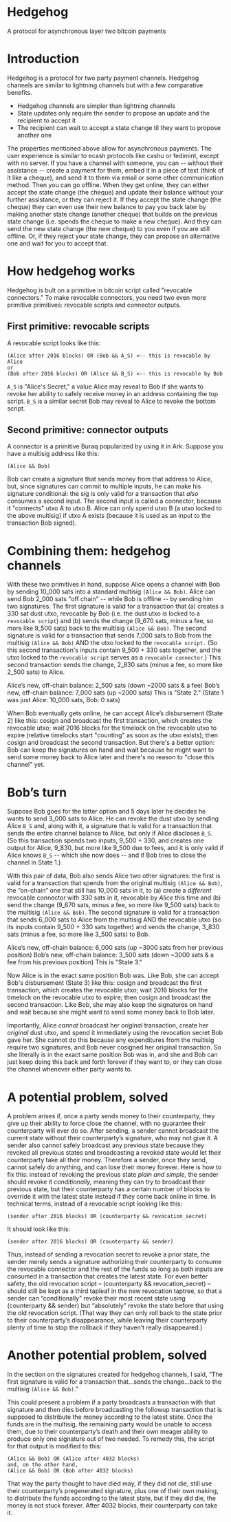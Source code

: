 # Hedgehog
A protocol for asynchronous layer two bitcoin payments

# Introduction

Hedgehog is a protocol for two party payment channels. Hedgehog channels are similar to lightning channels but with a few comparative benefits.

- Hedgehog channels are simpler than lightning channels
- State updates only require the sender to propose an update and the recipient to accept it
- The recipient can wait to accept a state change til they want to propose another one

The properties mentioned above allow for asynchronous payments. The user experience is similar to ecash protocols like cashu or fedimint, except with no server. If you have a channel with someone, you can -- without their assistance -- create a payment for them, embed it in a piece of text (think of it like a cheque), and send it to them via email or some other communication method. Then you can go offline. When they get online, they can either accept the state change (the cheque) and update their balance without your further assistance, or they can reject it. If they accept the state change (the cheque) they can even use their new balance to pay you back later by making another state change (another cheque) that builds on the previous state change (i.e. spends the cheque to make a new cheque). And they can send the new state change (the new cheque) to you even if you are still offline. Or, if they reject your state change, they can propose an alternative one and wait for you to accept that.

# How hedgehog works

Hedgehog is bult on a primitive in bitcoin script called "revocable connectors." To make revocable connectors, you need two even more primitive primitives: revocable scripts and connector outputs.

## First primitive: revocable scripts

A revocable script looks like this:

```
(Alice after 2016 blocks) OR (Bob && A_S) <-- this is revocable by Alice
or
(Bob after 2016 blocks) OR (Alice && B_S) <-- this is revocable by Bob
```

`A_S` is "Alice's Secret," a value Alice may reveal to Bob if she wants to revoke her ability to safely receive money in an address containing the top script. `B_S` is a similar secret Bob may reveal to Alice to revoke the bottom script.

## Second primitive: connector outputs

A connector is a primitive Buraq popularized by using it in Ark. Suppose you have a multisig address like this:

```
(Alice && Bob)
```

Bob can create a signature that sends money from that address to Alice, but, since signatures can commit to multiple inputs, he can make his signature conditional: the sig is only valid for a transaction that *also* consumes a second input. The second input is called a connector, because it "connects" utxo A to utxo B. Alice can only spend utxo B (a utxo locked to the above multisig) if utxo A exists (because it is used as an input to the transaction Bob signed).

# Combining them: hedgehog channels

With these two primitives in hand, suppose Alice opens a channel with Bob by sending 10_000 sats into a standard multisig `(Alice && Bob)`. Alice can send Bob 2_000 sats "off chain" -- while Bob is offline -- by sending him two signatures. The first signature is valid for a transaction that (a) creates a 330 sat dust utxo, revocable by Bob (i.e. the dust utxo is locked to a `revocable script`) and (b) sends the change (9_670 sats, minus a fee, so more like 9_500 sats) back to the multisig `(Alice && Bob)`. The second signature is valid for a transaction that sends 7_000 sats to Bob from the multisig `(Alice && Bob)` AND the utxo locked to the `revocable script.` (So this second transaction's inputs contain 9_500 + 330 sats together, and the utxo locked to the `revocable script` serves as a `revocable connector`.) This second transaction sends the change, 2_830 sats (minus a fee, so more like 2_500 sats) to Alice.

Alice’s new, off-chain balance: 2_500 sats (down ~2000 sats & a fee)
Bob’s new, off-chain balance: 7_000 sats (up ~2000 sats)
This is "State 2." (State 1 was just Alice: 10_000 sats, Bob: 0 sats)

When Bob eventually gets online, he can accept Alice’s disbursement (State 2) like this: cosign and broadcast the first transaction, which creates the revocable utxo; wait 2016 blocks for the timelock on the revocable utxo to expire (relative timelocks start "counting" as soon as the utxo exists); then cosign and broadcast the second transaction. But there's a better option: Bob can keep the signatures on hand and wait because he might want to send some money back to Alice later and there's no reason to "close this channel" yet.

# Bob’s turn

Suppose Bob goes for the latter option and 5 days later he decides he wants to send 3_000 sats to Alice. He can revoke the dust utxo by sending Alice `B_S` and, along with it, a signature that is valid for a transaction that sends the entire channel balance to Alice, but only if Alice discloses `B_S`. (So this transaction spends two inputs, 9_500 + 330, and creates one output for Alice, 9_830, but more like 9_500 due to fees, and it is only valid if Alice knows `B_S` -- which she now does -- and if Bob tries to close the channel in State 1.)

With this pair of data, Bob also sends Alice two other signatures: the first is valid for a transaction that spends from the original multisig `(Alice && Bob)`, the “on-chain” one that still has 10_000 sats in it, to (a) create a *different* revocable connector with 330 sats in it, revocable by *Alice* this time and (b) send the change (9_670 sats, minus a fee, so more like 9_500 sats) back to the multisig `(Alice && Bob)`. The second signature is valid for a transaction that sends 6_000 sats to Alice from the multisig AND the revocable utxo (so its inputs contain 9_500 + 330 sats together) and sends the change, 3_830 sats (minus a fee, so more like 3_500 sats) to Bob.

Alice’s new, off-chain balance: 6_000 sats (up ~3000 sats from her previous position)
Bob’s new, off-chain balance: 3_500 sats (down ~3000 sats & a fee from his previous position)
This is "State 3."

Now Alice is in the exact same position Bob was. Like Bob, she can accept Bob's disbursement (State 3) like this: cosign and broadcast the first transaction, which creates the revocable utxo; wait 2016 blocks for the timelock on the revocable utxo to expire; then cosign and broadcast the second transaction. Like Bob, she may also keep the signatures on hand and wait because she might want to send some money back to Bob later.

Importantly, Alice *cannot* broadcast her *original* transaction, create her *original* dust utxo, and spend it immediately using the revocation secret Bob gave her. She cannot do this because any expenditures from the multisig require two signatures, and Bob never cosigned her original transaction. So she literally is in the exact same position Bob was in, and she and Bob can just keep doing this back and forth forever if they want to, or they can close the channel whenever either party wants to.

# A potential problem, solved

A problem arises if, once a party sends money to their counterparty, they give up their ability to force close the channel, with no guarantee their counterparty will ever do so. After sending, a sender cannot broadcast the current state without their counterparty’s signature, who may not give it. A sender also cannot safely broadcast any previous state because they revoked all previous states and broadcasting a revoked state would let their counterparty take all their money. Therefore a sender, once they send, cannot safely do anything, and can lose their money forever. Here is how to fix this: instead of revoking the previous state *plain and simple,* the sender should revoke it *conditionally,* meaning they can try to broadcast their previous state, but their counterparty has a certain number of blocks to override it with the latest state instead if they come back online in time. In technical terms, instead of a revocable script looking like this:

```
(sender after 2016 blocks) OR (counterparty && revocation_secret)
```

It should look like this:

```
(sender after 2016 blocks) OR (counterparty && sender)
```

Thus, instead of sending a revocation secret to revoke a prior state, the sender merely sends a signature authorizing their counterparty to consume the revocable connector and the rest of the funds so long as both inputs are consumed in a transaction that creates the latest state. For even better safety, the old revocation script – (counterparty && revocation_secret) – should still be kept as a third tapleaf in the new revocation taptree, so that a sender can “conditionally” revoke their most recent state using (counterparty && sender) but “absolutely” revoke the state before that using the old revocation script. (That way they can only roll back to the state prior to their counterparty’s disappearance, while leaving their counterparty plenty of time to stop the rollback if they haven’t really disappeared.)

# Another potential problem, solved

In the section on the signatures created for hedgehog channels, I said, “The first signature is valid for a transaction that...sends the change...back to the multisig `(Alice && Bob)`.”

This could present a problem if a party broadcasts a transaction with that signature and then dies before broadcasting the followup transaction that is supposed to distribute the money according to the latest state. Once the funds are in the multisig, the remaining party would be unable to access them, due to their counterparty’s death and their own meager ability to produce only one signature out of two needed. To remedy this, the script for that output is modified to this:

```
(Alice && Bob) OR (Alice after 4032 blocks)
and, on the other hand,
(Alice && Bob) OR (Bob after 4032 blocks)
```

That way the party thought to have died may, if they did not die, still use their counterparty’s pregenerated signature, plus one of their own making, to distribute the funds according to the latest state, but if they did die, the money is not stuck forever. After 4032 blocks, their counterparty can take it.
